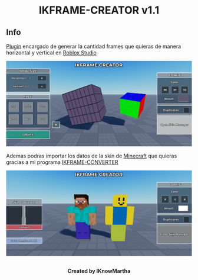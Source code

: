 <h1 align="center">IKFRAME-CREATOR v1.1</h1>

## Info

<a href="https://create.roblox.com/docs/studio/plugins">Plugin</a> encargado de generar la cantidad frames que quieras de manera horizontal y vertical en <a href="https://create.roblox.com/">Roblox Studio</a>

<img src="/img/preview1.png" alt="preview1">

Ademas podras importar los datos de la skin de <a href="https://minecraft.net/">Minecraft</a> que quieras gracias a mi programa <a href="https://github.com/razeleakers/IKFRAME-CONVERTER">IKFRAME-CONVERTER</a>

<img src="/img/preview2.png" alt="preview2">

##

<h4 align="center">Created by IKnowMartha</h1>
